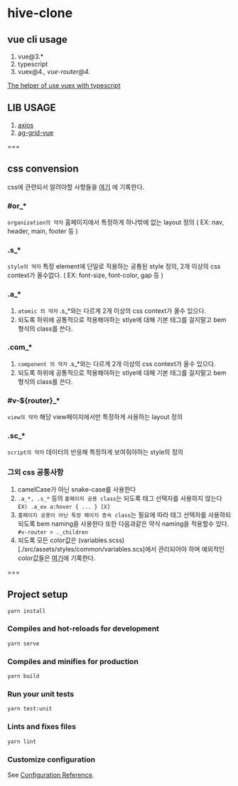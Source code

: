 # hive-clone

## vue cli usage

1. vue@3.*
2. typescript
3. vuex@4.*, vue-router@4.*

[The helper of use vuex with typescript](https://codesandbox.io/s/using-vuex-4-modules-in-vue-3-with-typescript-7ygvy)

## LIB USAGE

1. [axios](https://github.com/axios/axios)
2. [ag-grid-vue](https://www.ag-grid.com/documentation/vue/getting-started/)

===

## css convension

css에 관련되서 알려야할 사항들을 [여기](./CSSNOTICE.md) 에 기록한다.

### #or_*

`organization의 약자` 홈페이지에서 특정하게 하나밖에 없는 layout 정의 ( EX: nav, header, main, footer 등 )

### .s_*

`style의 약자` 특정 element에 단일로 적용하는 공통된 style 정의, 2개 이상의 css context가 올수없다. ( EX: font-size, font-color, gap 등 )

### .a_*

1. `atomic 의 약자` .s_*와는 다르게 2개 이상의 css context가 올수 있으다.
2. 되도록 하위에 공통적으로 적용해야하는 stlye에 대해 기본 태그를 걸지말고 bem 형식의 class를 쓴다.

### .com_*

1. `component 의 약자` .s_*와는 다르게 2개 이상의 css context가 올수 있으다.
2. 되도록 하위에 공통적으로 적용해야하는 stlye에 대해 기본 태그를 걸지말고 bem 형식의 class를 쓴다.

### #v-${router}_*

`view의 약자` 해당 view페이지에서만 특정하게 사용하는 layout 정의

### .sc_*

`script의 약자` 데이터의 반응해 특정하게 보여줘야하는 style의 정의

### 그외 css 공통사항

1. camelCase가 아닌 snake-case를 사용한다
2. `.a_*, .s_*` 등의 `홈페이지 공용 class`는 되도록 태그 선택자를 사용하지 않는다 `EX) .a_ex a:hover { ... } [X]`
3. `홈페이지 공용이 아닌 특정 페이지 종속 class`는 필요에 따라 태그 선택자를 사용하되 되도록 bem naming을 사용한다 또한 다음과같은 약식 naming을 적용할수 있다. `#v-router > ._children`
4. 되도록 모든 color값은 (variables.scss)[./src/assets/styles/common/variables.scs]에서 관리되어야 하며 예외적인 color값들은 [여기](./CSSNOTICE.md)에 기록한다.

===

## Project setup
```
yarn install
```

### Compiles and hot-reloads for development
```
yarn serve
```

### Compiles and minifies for production
```
yarn build
```

### Run your unit tests
```
yarn test:unit
```

### Lints and fixes files
```
yarn lint
```

### Customize configuration
See [Configuration Reference](https://cli.vuejs.org/config/).
